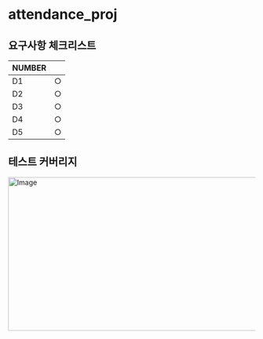 # attendance_proj


## 요구사항 체크리스트

| NUMBER |   |
|--------|---|
| D1     | ○ |
| D2     | ○ |
| D3     | ○ |
| D4     | ○ |
| D5     | ○ |

## 테스트 커버리지
<img width="1098" height="313" alt="Image" src="https://github.com/user-attachments/assets/0bc19f1c-41ea-45d4-934f-40c7270d3e49" />

